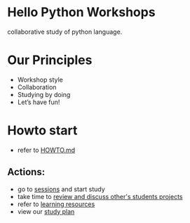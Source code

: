 # Hello Python Workshops
collaborative study of python language.

# Our Principles
- Workshop style
- Collaboration
- Studying by doing
- Let’s have fun!

# Howto start
- refer to [HOWTO.md](HOWTO.md) 

## Actions:
- go to [sessions](sessions/) and start study
- take time to [review and discuss other's students projects](https://github.com/bestchanges/hello_python/commits/master)
- refer to [learning resources](https://github.com/bestchanges/hello_python/wiki/Learning-resources)
- view our [study plan](STUDY_PLAN.md)

